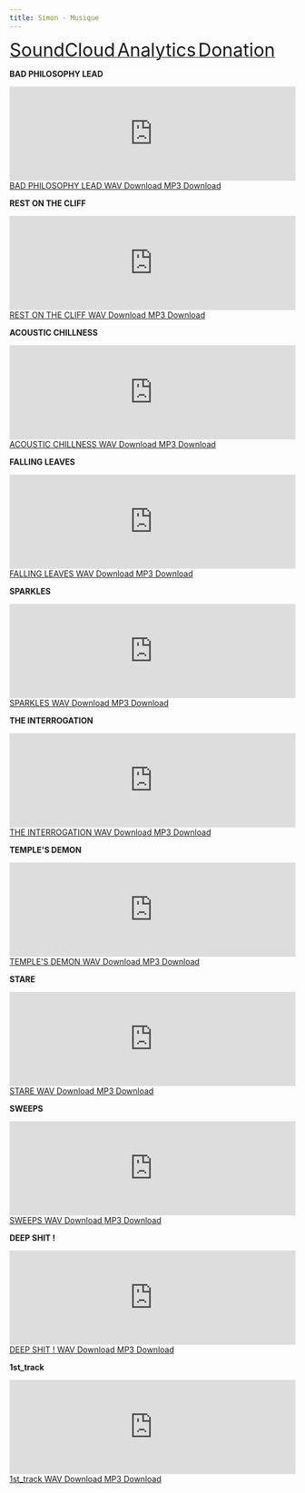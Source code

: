 ```yaml
---
title: Simon - Musique
---
```

     
<a class="btn btn-default" onclick="trackOutEvents('Click on Link', 'SoundCloud', 'Home Page')" href="https://soundcloud.com/simon-todeschini" target="_blank">
    <i class="fa fa-soundcloud fa-3x pull-left"></i>
    <font size="6">SoundCloud</font>
</a>
<a class="btn btn-default" href="https://xbros.tspace.fr/simon-music-analytics.html">
    <i class="fa fa-area-chart fa-3x pull-left"></i>
    <font size="6">Analytics</font>
</a>
<a class="btn btn-default" href="https://www.paypal.me/SimonTodeschini/" target="_blank">
    <i class="fa fa-cc-paypal fa-3x pull-left"></i>
    <font size="6">Donation</font>
</a>
     
     
**BAD PHILOSOPHY LEAD**
     
<iframe width="100%" height="166" scrolling="no" frameborder="no" src="https://w.soundcloud.com/player/?url=https%3A//api.soundcloud.com/tracks/246010362&amp;color=ff00ff&amp;auto_play=false&amp;hide_related=false&amp;show_comments=true&amp;show_user=true&amp;show_reposts=false"></iframe>

<a class="btn btn-default btn-sm" onclick="trackOutEvents('Click on Link', 'SoundCloud', 'BAD PHILOSOPHY LEAD')" href="https://soundcloud.com/simon-todeschini/bad-philosophy-lead" target="_blank">
    <i class="fa fa-soundcloud fa-2x"></i>
    BAD PHILOSOPHY LEAD
</a>
<a class="btn btn-default btn-sm" onclick="trackOutEvents('Downloads', 'WAV', 'BAD PHILOSOPHY LEAD')" href="simon-music/2016-02-04_bad-philosophy-lead.wav" download="bad-philosophy-lead.wav">
    <i class="fa fa-file-audio-o fa-2x"></i>
    WAV Download
</a>
<a class="btn btn-default btn-sm" onclick="trackOutEvents('Downloads', 'MP3', 'BAD PHILOSOPHY LEAD')" href="simon-music/2016-02-04_bad-philosophy-lead.mp3" download="bad-philosophy-lead.mp3">
    <i class="fa fa-file-audio-o fa-2x"></i>
    MP3 Download
</a>
     
     
**REST ON THE CLIFF**
     
<iframe width="100%" height="166" scrolling="no" frameborder="no" src="https://w.soundcloud.com/player/?url=https%3A//api.soundcloud.com/tracks/245227378&amp;color=ff00ff&amp;auto_play=false&amp;hide_related=false&amp;show_comments=true&amp;show_user=true&amp;show_reposts=false"></iframe>

<a class="btn btn-default btn-sm" onclick="trackOutEvents('Click on Link', 'SoundCloud', 'REST ON THE CLIFF')" href="https://soundcloud.com/simon-todeschini/rest-on-the-cliff" target="_blank">
    <i class="fa fa-soundcloud fa-2x"></i>
    REST ON THE CLIFF
</a>
<a class="btn btn-default btn-sm" onclick="trackOutEvents('Downloads', 'WAV', 'REST ON THE CLIFF')" href="simon-music/2016-01-23_rest-on-the-cliff.wav" download="rest-on-the-cliff.wav">
    <i class="fa fa-file-audio-o fa-2x"></i>
    WAV Download
</a>
<a class="btn btn-default btn-sm" onclick="trackOutEvents('Downloads', 'MP3', 'REST ON THE CLIFF')" href="simon-music/2016-01-23_rest-on-the-cliff.mp3" download="rest-on-the-cliff.mp3">
    <i class="fa fa-file-audio-o fa-2x"></i>
    MP3 Download
</a>
     
     
**ACOUSTIC CHILLNESS**
     
<iframe width="100%" height="166" scrolling="no" frameborder="no" src="https://w.soundcloud.com/player/?url=https%3A//api.soundcloud.com/tracks/243237682&amp;color=ff00ff&amp;auto_play=false&amp;hide_related=false&amp;show_comments=true&amp;show_user=true&amp;show_reposts=false"></iframe>

<a class="btn btn-default btn-sm" onclick="trackOutEvents('Click on Link', 'SoundCloud', 'ACOUSTIC CHILLNESS')" href="https://soundcloud.com/simon-todeschini/acoustic-chillness" target="_blank">
    <i class="fa fa-soundcloud fa-2x"></i>
    ACOUSTIC CHILLNESS
</a>
<a class="btn btn-default btn-sm" onclick="trackOutEvents('Downloads', 'WAV', 'ACOUSTIC CHILLNESS')" href="simon-music/2016-01-07_acoustic-chillness.wav" download="acoustic-chillness.wav">
    <i class="fa fa-file-audio-o fa-2x"></i>
    WAV Download
</a>
<a class="btn btn-default btn-sm" onclick="trackOutEvents('Downloads', 'MP3', 'ACOUSTIC CHILLNESS')" href="simon-music/2016-01-07_acoustic-chillness.mp3" download="acoustic-chillness.mp3">
    <i class="fa fa-file-audio-o fa-2x"></i>
    MP3 Download
</a>
     
     
**FALLING LEAVES**
     
<iframe width="100%" height="166" scrolling="no" frameborder="no" src="https://w.soundcloud.com/player/?url=https%3A//api.soundcloud.com/tracks/240812399&amp;color=ff00ff&amp;auto_play=false&amp;hide_related=false&amp;show_comments=true&amp;show_user=true&amp;show_reposts=false"></iframe>

<a class="btn btn-default btn-sm" onclick="trackOutEvents('Click on Link', 'SoundCloud', 'FALLING LEAVES')" href="https://soundcloud.com/simon-todeschini/falling-leaves" target="_blank">
    <i class="fa fa-soundcloud fa-2x"></i>
    FALLING LEAVES
</a>
<a class="btn btn-default btn-sm" onclick="trackOutEvents('Downloads', 'WAV', 'FALLING LEAVES')" href="simon-music/2016-01-04_falling-leaves.wav" download="falling-leaves.wav">
    <i class="fa fa-file-audio-o fa-2x"></i>
    WAV Download
</a>
<a class="btn btn-default btn-sm" onclick="trackOutEvents('Downloads', 'MP3', 'FALLING LEAVES')" href="simon-music/2016-01-04_falling-leaves.mp3" download="falling-leaves.mp3">
    <i class="fa fa-file-audio-o fa-2x"></i>
    MP3 Download
</a>    
    
     
**SPARKLES**
     
<iframe width="100%" height="166" scrolling="no" frameborder="no" src="https://w.soundcloud.com/player/?url=https%3A//api.soundcloud.com/tracks/240331381&amp;color=ff00ff&amp;auto_play=false&amp;hide_related=false&amp;show_comments=true&amp;show_user=true&amp;show_reposts=false"></iframe>

<a class="btn btn-default btn-sm" onclick="trackOutEvents('Click on Link', 'SoundCloud', 'SPARKLES')" href="https://soundcloud.com/simon-todeschini/sparkles" target="_blank">
    <i class="fa fa-soundcloud fa-2x"></i>
    SPARKLES
</a>
<a class="btn btn-default btn-sm" onclick="trackOutEvents('Downloads', 'WAV', 'SPARKLES')" href="simon-music/2015-12-27_sparkles.wav" download="sparkles.wav">
    <i class="fa fa-file-audio-o fa-2x"></i>
    WAV Download
</a>
<a class="btn btn-default btn-sm" onclick="trackOutEvents('Downloads', 'MP3', 'SPARKLES')" href="simon-music/2015-12-27_sparkles.mp3" download="sparkles.mp3">
    <i class="fa fa-file-audio-o fa-2x"></i>
    MP3 Download
</a>   
    
    
**THE INTERROGATION**
     
<iframe width="100%" height="166" scrolling="no" frameborder="no" src="https://w.soundcloud.com/player/?url=https%3A//api.soundcloud.com/tracks/237524384&amp;color=ff00ff&amp;auto_play=false&amp;hide_related=false&amp;show_comments=true&amp;show_user=true&amp;show_reposts=false"></iframe>

<a class="btn btn-default btn-sm" onclick="trackOutEvents('Click on Link', 'SoundCloud', 'THE INTERROGATION')" href="https://soundcloud.com/simon-todeschini/the-interrogation" target="_blank">
    <i class="fa fa-soundcloud fa-2x"></i>
    THE INTERROGATION
</a>
<a class="btn btn-default btn-sm" onclick="trackOutEvents('Downloads', 'WAV', 'THE INTERROGATION')" href="simon-music/2015-12-14_the-interrogation.wav" download="the-interrogation.wav">
    <i class="fa fa-file-audio-o fa-2x"></i>
    WAV Download
</a>
<a class="btn btn-default btn-sm" onclick="trackOutEvents('Downloads', 'MP3', 'THE INTERROGATION')" href="simon-music/2015-12-14_the-interrogation.mp3" download="the-interrogation.mp3">
    <i class="fa fa-file-audio-o fa-2x"></i>
    MP3 Download
</a>
     
     
**TEMPLE'S DEMON**
     
<iframe width="100%" height="166" scrolling="no" frameborder="no" src="https://w.soundcloud.com/player/?url=https%3A//api.soundcloud.com/tracks/236815628&amp;color=ff00ff&amp;auto_play=false&amp;hide_related=false&amp;show_comments=true&amp;show_user=true&amp;show_reposts=false"></iframe>

<a class="btn btn-default btn-sm" onclick="trackOutEvents('Click on Link', 'SoundCloud', 'TEMPLE S DEMON')" href="https://soundcloud.com/simon-todeschini/temples-demon" target="_blank">
    <i class="fa fa-soundcloud fa-2x"></i>
    TEMPLE'S DEMON
</a>
<a class="btn btn-default btn-sm" onclick="trackOutEvents('Downloads', 'WAV', 'TEMPLE S DEMON')" href="simon-music/2015-12-09_temple-s-demon.wav" download="temple-s-demon.wav">
    <i class="fa fa-file-audio-o fa-2x"></i>
    WAV Download
</a>
<a class="btn btn-default btn-sm" onclick="trackOutEvents('Downloads', 'MP3', 'TEMPLE S DEMON')" href="simon-music/2015-12-09_temple-s-demon.mp3" download="temple-s-demon.mp3">
    <i class="fa fa-file-audio-o fa-2x"></i>
    MP3 Download
</a>
     
     
**STARE**
     
<iframe width="100%" height="166" scrolling="no" frameborder="no" src="https://w.soundcloud.com/player/?url=https%3A//api.soundcloud.com/tracks/236505171&amp;color=ff00ff&amp;auto_play=false&amp;hide_related=false&amp;show_comments=true&amp;show_user=true&amp;show_reposts=false"></iframe>

<a class="btn btn-default btn-sm" onclick="trackOutEvents('Click on Link', 'SoundCloud', 'STARE')" href="https://soundcloud.com/simon-todeschini/stare" target="_blank">
    <i class="fa fa-soundcloud fa-2x"></i>
    STARE
</a>
<a class="btn btn-default btn-sm" onclick="trackOutEvents('Downloads', 'WAV', 'STARE')" href="simon-music/2015-12-07_stare.wav" download="stare.wav">
    <i class="fa fa-file-audio-o fa-2x"></i>
    WAV Download
</a>
<a class="btn btn-default btn-sm" onclick="trackOutEvents('Downloads', 'MP3', 'STARE')" href="simon-music/2015-12-07_stare.mp3" download="stare.mp3">
    <i class="fa fa-file-audio-o fa-2x"></i>
    MP3 Download
</a>
     
     
**SWEEPS**
     
<iframe width="100%" height="166" scrolling="no" frameborder="no" src="https://w.soundcloud.com/player/?url=https%3A//api.soundcloud.com/tracks/236502616&amp;color=ff00ff&amp;auto_play=false&amp;hide_related=false&amp;show_comments=true&amp;show_user=true&amp;show_reposts=false"></iframe>

<a class="btn btn-default btn-sm" onclick="trackOutEvents('Click on Link', 'SoundCloud', 'SWEEPS')" href="https://soundcloud.com/simon-todeschini/sweeps" target="_blank">
    <i class="fa fa-soundcloud fa-2x"></i>
    SWEEPS
</a>
<a class="btn btn-default btn-sm" onclick="trackOutEvents('Downloads', 'WAV', 'SWEEPS')" href="simon-music/2015-12-02_sweeps.wav" download="sweeps.wav">
    <i class="fa fa-file-audio-o fa-2x"></i>
    WAV Download
</a>
<a class="btn btn-default btn-sm" onclick="trackOutEvents('Downloads', 'MP3', 'SWEEPS')" href="simon-music/2015-12-02_sweeps.mp3" download="sweeps.mp3">
    <i class="fa fa-file-audio-o fa-2x"></i>
    MP3 Download
</a>
     
     
**DEEP SHIT !**
     
<iframe width="100%" height="166" scrolling="no" frameborder="no" src="https://w.soundcloud.com/player/?url=https%3A//api.soundcloud.com/tracks/235453910&amp;color=ff00ff&amp;auto_play=false&amp;hide_related=false&amp;show_comments=true&amp;show_user=true&amp;show_reposts=false"></iframe>

<a class="btn btn-default btn-sm" onclick="trackOutEvents('Click on Link', 'SoundCloud', 'DEEP SHIT !')" href="https://soundcloud.com/simon-todeschini/deep-shit" target="_blank">
    <i class="fa fa-soundcloud fa-2x"></i>
    DEEP SHIT !
</a>
<a class="btn btn-default btn-sm" onclick="trackOutEvents('Downloads', 'WAV', 'DEEP SHIT !')" href="simon-music/2015-11-30_deep-shit.wav" download="deep-shit.wav">
    <i class="fa fa-file-audio-o fa-2x"></i>
    WAV Download
</a>
<a class="btn btn-default btn-sm" onclick="trackOutEvents('Downloads', 'MP3', 'DEEP SHIT !')" href="simon-music/2015-11-30_deep-shit.mp3" download="deep-shit.mp3">
    <i class="fa fa-file-audio-o fa-2x"></i>
    MP3 Download
</a>
     
     
**1st_track**
     
<iframe width="100%" height="166" scrolling="no" frameborder="no" src="https://w.soundcloud.com/player/?url=https%3A//api.soundcloud.com/tracks/226096383&amp;color=ff00ff&amp;auto_play=false&amp;hide_related=false&amp;show_comments=true&amp;show_user=true&amp;show_reposts=false"></iframe>

<a class="btn btn-default btn-sm" onclick="trackOutEvents('Click on Link', 'SoundCloud', '1st_track')" href="https://soundcloud.com/simon-todeschini/1st_track" target="_blank">
    <i class="fa fa-soundcloud fa-2x"></i>
    1st_track
</a>
<a class="btn btn-default btn-sm" onclick="trackOutEvents('Downloads', 'WAV', '1st_track')" href="simon-music/2015-10-30_1st-track.wav" download="1st-track.wav">
    <i class="fa fa-file-audio-o fa-2x"></i>
    WAV Download
</a>
<a class="btn btn-default btn-sm" onclick="trackOutEvents('Downloads', 'MP3', '1st_track')" href="simon-music/2015-10-30_1st-track.mp3" download="1st-track.mp3">
    <i class="fa fa-file-audio-o fa-2x"></i>
    MP3 Download
</a>

<script>
var trackOutEvents = function(category, action, label) {
    ga('send', {
        hitType: 'event',
        eventCategory: category,
        eventAction: action,
        eventLabel: label
    });
}
</script>
